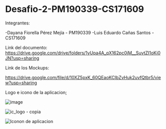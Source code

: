 # Desafio-2-PM190339-CS171609

Integrantes: 

-Dayana Fiorella Pérez Mejía - PM190339
-Luis Eduardo Cañas Santos - CS171609

Link del documento:
https://drive.google.com/drive/folders/1yUpa4A_qX162pc0jM__SuvtZI1oKi0JN?usp=sharing


Link de los Mockups:

https://drive.google.com/file/d/10XZ5pxK_60QEaoKCIbZvHuk2uvfQtbr5/view?usp=sharing


Logo e icono de la aplicacion;

![image](https://user-images.githubusercontent.com/35785001/163700993-0034d012-a4db-4162-be92-56ec3024acd2.png)

![ic_logo - copia](https://user-images.githubusercontent.com/35785001/163701006-3bff2b73-a0bc-40af-a5e9-b492f55ffc6a.png)

![Iconon de aplicacion](https://user-images.githubusercontent.com/35785001/163701000-ce8bd65c-ebff-4edf-8d9e-55bf7dffd497.png)



